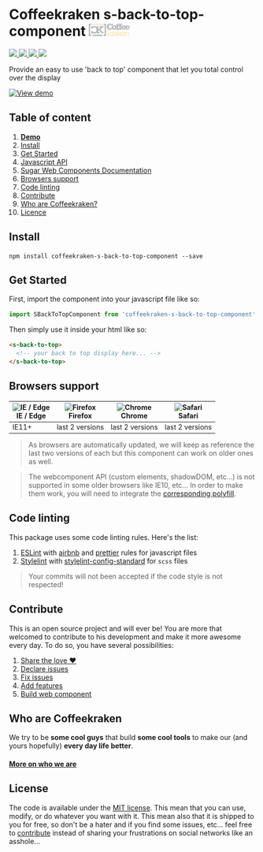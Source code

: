 # Coffeekraken s-back-to-top-component <img src=".resources/coffeekraken-logo.jpg" height="25px" />

<p>
	<!-- <a href="https://travis-ci.org/coffeekraken/s-back-to-top-component">
		<img src="https://img.shields.io/travis/coffeekraken/s-back-to-top-component.svg?style=flat-square" />
	</a> -->
	<a href="https://www.npmjs.com/package/coffeekraken-s-back-to-top-component">
		<img src="https://img.shields.io/npm/v/coffeekraken-s-back-to-top-component.svg?style=flat-square" />
	</a>
	<a href="https://github.com/coffeekraken/s-back-to-top-component/blob/master/LICENSE.txt">
		<img src="https://img.shields.io/npm/l/coffeekraken-s-back-to-top-component.svg?style=flat-square" />
	</a>
	<!-- <a href="https://github.com/coffeekraken/s-back-to-top-component">
		<img src="https://img.shields.io/npm/dt/coffeekraken-s-back-to-top-component.svg?style=flat-square" />
	</a>
	<a href="https://github.com/coffeekraken/s-back-to-top-component">
		<img src="https://img.shields.io/github/forks/coffeekraken/s-back-to-top-component.svg?style=social&label=Fork&style=flat-square" />
	</a>
	<a href="https://github.com/coffeekraken/s-back-to-top-component">
		<img src="https://img.shields.io/github/stars/coffeekraken/s-back-to-top-component.svg?style=social&label=Star&style=flat-square" />
	</a> -->
	<a href="https://twitter.com/coffeekrakenio">
		<img src="https://img.shields.io/twitter/url/http/coffeekrakenio.svg?style=social&style=flat-square" />
	</a>
	<a href="http://coffeekraken.io">
		<img src="https://img.shields.io/twitter/url/http/shields.io.svg?style=flat-square&label=coffeekraken.io&colorB=f2bc2b&style=flat-square" />
	</a>
</p>

<p class="lead">Provide an easy to use 'back to top' component that let you total control over the display</p>

[![View demo](http://components.coffeekraken.io/assets/img/view-demo.png)](http://components.coffeekraken.io/app/s-back-to-top-component)

## Table of content

1. **[Demo](http://components.coffeekraken.io/app/s-back-to-top-component)**
2. [Install](#readme-install)
3. [Get Started](#readme-get-started)
4. [Javascript API](doc/js)
5. [Sugar Web Components Documentation](https://github.com/coffeekraken/sugar/blob/master/doc/webcomponent.md)
6. [Browsers support](#readme-browsers-support)
7. [Code linting](#readme-code-linting)
8. [Contribute](#readme-contribute)
9. [Who are Coffeekraken?](#readme-who-are-coffeekraken)
10. [Licence](#readme-license)

<a name="readme-install"></a>

## Install

```
npm install coffeekraken-s-back-to-top-component --save
```

<a name="readme-get-started"></a>

## Get Started

First, import the component into your javascript file like so:

```js
import SBackToTopComponent from 'coffeekraken-s-back-to-top-component'
```

Then simply use it inside your html like so:

```html
<s-back-to-top>
  <!-- your back to top display here... -->
</s-back-to-top>
```

<a id="readme-browsers-support"></a>

## Browsers support

| <img src="https://raw.githubusercontent.com/godban/browsers-support-badges/master/src/images/edge.png" alt="IE / Edge" width="16px" height="16px" /></br>IE / Edge | <img src="https://raw.githubusercontent.com/godban/browsers-support-badges/master/src/images/firefox.png" alt="Firefox" width="16px" height="16px" /></br>Firefox | <img src="https://raw.githubusercontent.com/godban/browsers-support-badges/master/src/images/chrome.png" alt="Chrome" width="16px" height="16px" /></br>Chrome | <img src="https://raw.githubusercontent.com/godban/browsers-support-badges/master/src/images/safari.png" alt="Safari" width="16px" height="16px" /></br>Safari |
| ------------------------------------------------------------------------------------------------------------------------------------------------------------------ | ----------------------------------------------------------------------------------------------------------------------------------------------------------------- | -------------------------------------------------------------------------------------------------------------------------------------------------------------- | -------------------------------------------------------------------------------------------------------------------------------------------------------------- |
| IE11+                                                                                                                                                              | last 2 versions                                                                                                                                                   | last 2 versions                                                                                                                                                | last 2 versions                                                                                                                                                |

> As browsers are automatically updated, we will keep as reference the last two versions of each but this component can work on older ones as well.

> The webcomponent API (custom elements, shadowDOM, etc...) is not supported in some older browsers like IE10, etc... In order to make them work, you will need to integrate the [corresponding polyfill](https://www.webcomponents.org/polyfills).

<a id="readme-code-linting"></a>

## Code linting

This package uses some code linting rules. Here's the list:

1. [ESLint](https://eslint.org/) with [airbnb](https://www.npmjs.com/package/eslint-config-airbnb) and [prettier](https://github.com/prettier/eslint-config-prettier) rules for javascript files
2. [Stylelint](https://github.com/stylelint/stylelint) with [stylelint-config-standard](https://github.com/stylelint/stylelint-config-standard) for `scss` files

> Your commits will not been accepted if the code style is not respected!

<a id="readme-contribute"></a>

## Contribute

This is an open source project and will ever be! You are more that welcomed to contribute to his development and make it more awesome every day.
To do so, you have several possibilities:

1. [Share the love ❤️](https://github.com/Coffeekraken/coffeekraken/blob/master/contribute.md#contribute-share-the-love)
2. [Declare issues](https://github.com/Coffeekraken/coffeekraken/blob/master/contribute.md#contribute-declare-issues)
3. [Fix issues](https://github.com/Coffeekraken/coffeekraken/blob/master/contribute.md#contribute-fix-issues)
4. [Add features](https://github.com/Coffeekraken/coffeekraken/blob/master/contribute.md#contribute-add-features)
5. [Build web component](https://github.com/Coffeekraken/coffeekraken/blob/master/contribute.md#contribute-build-web-component)

<a id="readme-who-are-coffeekraken"></a>

## Who are Coffeekraken

We try to be **some cool guys** that build **some cool tools** to make our (and yours hopefully) **every day life better**.

#### [More on who we are](https://github.com/Coffeekraken/coffeekraken/blob/master/who-are-we.md)

<a id="readme-license"></a>

## License

The code is available under the [MIT license](LICENSE). This mean that you can use, modify, or do whatever you want with it. This mean also that it is shipped to you for free, so don't be a hater and if you find some issues, etc... feel free to [contribute](https://github.com/Coffeekraken/coffeekraken/blob/master/contribute.md) instead of sharing your frustrations on social networks like an asshole...
